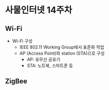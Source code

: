 # 사물인터넷 14주차
## Wi-Fi
* Wi-Fi 구성
  - IEEE 802.11 Working Group에서 표준화 작업
  - AP (Access Point)와 station (STA)으로 구성
    * AP: 유무선 공유기
    * STA: 노트북, 스마트폰 등


## ZigBee
